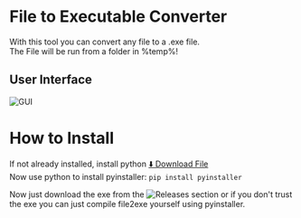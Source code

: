 # File to Executable Converter
With this tool you can convert any file to a .exe file.  
The File will be run from a folder in %temp%!  

## User Interface
![GUI](https://i.imgur.com/bKQZ0C6.png)  
  
# How to Install
If not already installed, install python [⬇️ Download File](https://www.python.org/downloads/)  
Now use python to install pyinstaller: `pip install pyinstaller`  
  
Now just download the exe from the ![Releases](https://github.com/GoombaStudios/file2exe/releases) section or if you don't trust the exe you can just compile file2exe yourself using pyinstaller.
